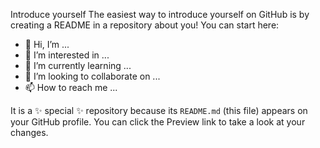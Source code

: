 Introduce yourself
The easiest way to introduce yourself on GitHub is by creating a README in a repository about you! You can start here:

- 👋 Hi, I’m ...
- 👀 I’m interested in ...
- 🌱 I’m currently learning ...
- 💞️ I’m looking to collaborate on ...
- 📫 How to reach me ...


It is a ✨ special ✨ repository because its `README.md` (this file) appears on your GitHub profile.
You can click the Preview link to take a look at your changes.
